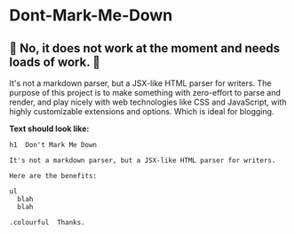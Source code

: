# Dont-Mark-Me-Down

## 🚧 No, it does not work at the moment and needs loads of work. 🚧

It's not a markdown parser, but a JSX-like HTML parser for writers. 
The purpose of this project is to make something with zero-effort to parse and render, and play nicely with web technologies like CSS and JavaScript, with highly customizable extensions and options. 
Which is ideal for blogging. 

**Text should look like:**
```
h1  Don't Mark Me Down

It's not a markdown parser, but a JSX-like HTML parser for writers. 

Here are the benefits:

ul
  blah
  blah

.colourful  Thanks.
```
